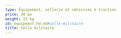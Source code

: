```yaml
---
type: Équipement, sellerie et véhicules à traction
price: 20 po
weight: 15 kg
id: equipment_hd.md#selle-militaire
title: Selle militaire
---
```


